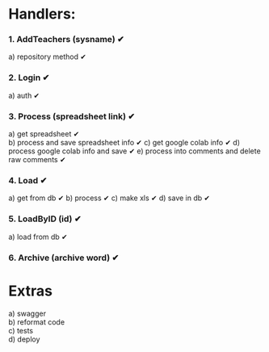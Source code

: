 # Handlers:
### 1. AddTeachers (sysname) ✔
a) repository method ✔
### 2. Login ✔
a) auth ✔
### 3. Process (spreadsheet link) ✔
a) get spreadsheet  ✔  
b) process and save spreadsheet info   ✔
c) get google colab info   ✔
d) process google colab info and save   ✔
e) process into comments and delete raw comments ✔
### 4. Load ✔
a) get from db  ✔
b) process  ✔
c) make xls  ✔
d) save in db ✔
### 5. LoadByID (id) ✔
a) load from db ✔
### 6. Archive (archive word) ✔
# Extras
a) swagger  
b) reformat code  
c) tests  
d) deploy  
